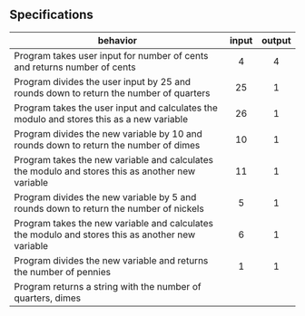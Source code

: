 ## Specifications

| behavior |  input   |  output  |
|----------|:--------:|:--------:|
|Program takes user input for number of cents and returns number of cents| 4 | 4 |
|Program divides the user input by 25 and rounds down to return the number of quarters| 25 | 1 |
|Program takes the user input and calculates the modulo and stores this as a new variable | 26 | 1 |
|Program divides the new variable by 10 and rounds down to return the number of dimes| 10 | 1 |
|Program takes the new variable and calculates the modulo and stores this as another new variable | 11 | 1 |
|Program divides the new variable by 5 and rounds down to return the number of nickels| 5 | 1 |
|Program takes the new variable and calculates the modulo and stores this as another new variable | 6 | 1 |
|Program divides the new variable and returns the number of pennies | 1 | 1 |
|Program returns a string with the number of quarters, dimes